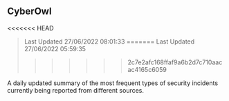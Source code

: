 ## CyberOwl 
<<<<<<< HEAD
> Last Updated 27/06/2022 08:01:33 
=======
> Last Updated 27/06/2022 05:59:35 
>>>>>>> 2c7e2afc168ffaf9a6b2d7c710aacac4165c6059


A daily updated summary of the most frequent types of security incidents currently being reported from different sources.

